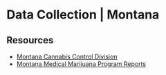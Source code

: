 # Data Collection | Montana

## Resources

- [Montana Cannabis Control Division](https://mtrevenue.gov/cannabis/)
- [Montana Medical Marijuana Program Reports](https://mtrevenue.gov/cannabis/mmp-reports-dashboard)
